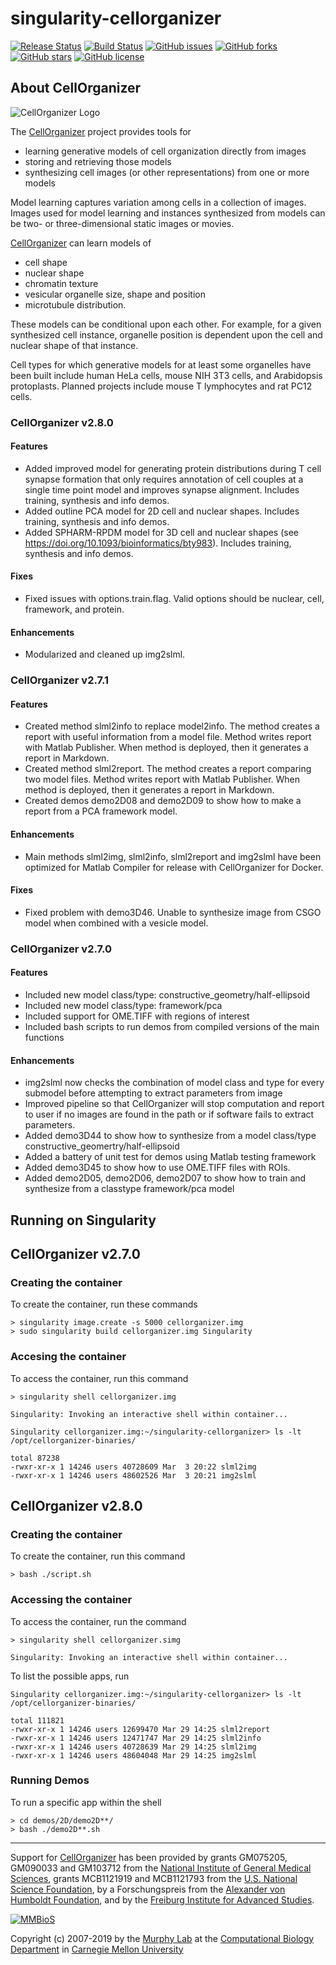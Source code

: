 # singularity-cellorganizer

[![Release Status](https://img.shields.io/badge/release-v2.7.1-red.svg)](http://www.cellorganizer.org/)
[![Build Status](https://travis-ci.org/icaoberg/singularity-cellorganizer.svg?branch=master)](https://travis-ci.org/icaoberg/singularity-cellorganizer)
[![GitHub issues](https://img.shields.io/github/issues/icaoberg/singularity-cellorganizer.svg)](https://github.com/icaoberg/singularity-cellorganizer/issues)
[![GitHub forks](https://img.shields.io/github/forks/icaoberg/singularity-cellorganizer.svg)](https://github.com/icaoberg/singularity-cellorganizer/network)
[![GitHub stars](https://img.shields.io/github/stars/icaoberg/singularity-cellorganizer.svg)](https://github.com/icaoberg/singularity-cellorganizer/stargazers)
[![GitHub license](https://img.shields.io/badge/license-GPLv3-blue.svg)](https://www.gnu.org/licenses/quick-guide-gplv3.en.html)

## About CellOrganizer 

![CellOrganizer Logo](http://www.cellorganizer.org/wp-content/uploads/2017/08/CellOrganizerLogo2-250.jpg)

The [CellOrganizer](http://cellorganizer.org/) project provides tools for

* learning generative models of cell organization directly from images
* storing and retrieving those models
* synthesizing cell images (or other representations) from one or more models

Model learning captures variation among cells in a collection of images. Images used for model learning and instances synthesized from models can be two- or three-dimensional static images or movies.

[CellOrganizer](http://cellorganizer.org/) can learn models of

* cell shape
* nuclear shape
* chromatin texture
* vesicular organelle size, shape and position
* microtubule distribution.

These models can be conditional upon each other. For example, for a given synthesized cell instance, organelle position is dependent upon the cell and nuclear shape of that instance.

Cell types for which generative models for at least some organelles have been built include human HeLa cells, mouse NIH 3T3 cells, and Arabidopsis protoplasts. Planned projects include mouse T lymphocytes and rat PC12 cells.

### CellOrganizer v2.8.0

#### Features
* Added improved model for generating protein distributions during T cell synapse formation that only requires annotation of cell couples at a single time point model and improves synapse alignment. Includes training, synthesis and info demos.
* Added outline PCA model for 2D cell and nuclear shapes. Includes training, synthesis and info demos.
* Added SPHARM-RPDM model for 3D cell and nuclear shapes (see https://doi.org/10.1093/bioinformatics/bty983). Includes training, synthesis and info demos.

#### Fixes 
* Fixed issues with options.train.flag. Valid options should be nuclear, cell, framework, and protein.

#### Enhancements
* Modularized and cleaned up img2slml.

### CellOrganizer v2.7.1

#### Features

* Created method slml2info to replace model2info. The method creates a report with useful information from a model file. Method writes report with Matlab Publisher. When method is deployed, then it generates a report in Markdown.
* Created method slml2report. The method creates a report comparing two model files. Method writes report with Matlab Publisher. When method is deployed, then it generates a report in Markdown.
* Created demos demo2D08 and demo2D09 to show how to make a report from a PCA framework model.

#### Enhancements

* Main methods slml2img, slml2info, slml2report and img2slml have been optimized for Matlab Compiler for release with CellOrganizer for Docker.

#### Fixes

* Fixed problem with demo3D46. Unable to synthesize image from CSGO model when combined with a vesicle model.

### CellOrganizer v2.7.0

#### Features

* Included new model class/type: constructive_geometry/half-ellipsoid
* Included new model class/type: framework/pca
* Included support for OME.TIFF with regions of interest
* Included bash scripts to run demos from compiled versions of the main functions

#### Enhancements

* img2slml now checks the combination of model class and type for every submodel before attempting to extract parameters from image 
* Improved pipeline so that CellOrganizer will stop computation and report to user if no images are found in the path or if software fails to extract parameters.
* Added demo3D44 to show how to synthesize from a model class/type constructive_geomertry/half-ellipsoid
* Added a battery of unit test for demos using Matlab testing framework
* Added demo3D45 to show how to use OME.TIFF files with ROIs.
* Added demo2D05, demo2D06, demo2D07 to show how to train and synthesize from a classtype framework/pca model

## Running on Singularity

## CellOrganizer v2.7.0 

### Creating the container

To create the container, run these commands

```
> singularity image.create -s 5000 cellorganizer.img
> sudo singularity build cellorganizer.img Singularity
```

### Accesing the container

To access the container, run this command

```
> singularity shell cellorganizer.img

Singularity: Invoking an interactive shell within container...

Singularity cellorganizer.img:~/singularity-cellorganizer> ls -lt /opt/cellorganizer-binaries/

total 87238
-rwxr-xr-x 1 14246 users 40728609 Mar  3 20:22 slml2img
-rwxr-xr-x 1 14246 users 48602526 Mar  3 20:21 img2slml
```

## CellOrganizer v2.8.0 

### Creating the container

To create the container, run this command

```
> bash ./script.sh 
```
### Accessing the container

To access the container, run the command

```
> singularity shell cellorganizer.simg

Singularity: Invoking an interactive shell within container...
```
To list the possible apps, run
```
Singularity cellorganizer.img:~/singularity-cellorganizer> ls -lt /opt/cellorganizer-binaries/

total 111821
-rwxr-xr-x 1 14246 users 12699470 Mar 29 14:25 slml2report
-rwxr-xr-x 1 14246 users 12471747 Mar 29 14:25 slml2info
-rwxr-xr-x 1 14246 users 40728639 Mar 29 14:25 slml2img
-rwxr-xr-x 1 14246 users 48604048 Mar 29 14:25 img2slml
```
### Running Demos
To run a specific app within the shell
```
> cd demos/2D/demo2D**/
> bash ./demo2D**.sh
```

---

Support for [CellOrganizer](http://cellorganizer.org/) has been provided by grants GM075205, GM090033 and GM103712 from the [National Institute of General Medical Sciences](http://www.nigms.nih.gov/), grants MCB1121919 and MCB1121793 from the [U.S. National Science Foundation](http://nsf.gov/), by a Forschungspreis from the [Alexander von Humboldt Foundation](http://www.humboldt-foundation.de/), and by the [Freiburg Institute for Advanced Studies](http://www.frias.uni-freiburg.de/lifenet?set_language=en).

[![MMBioS](https://i1.wp.com/www.cellorganizer.org/wp-content/uploads/2017/08/MMBioSlogo-e1503517857313.gif?h=60)](http://www.mmbios.org)

Copyright (c) 2007-2019 by the [Murphy Lab](http://murphylab.web.cmu.edu) at the [Computational Biology Department](http://www.cbd.cmu.edu) in [Carnegie Mellon University](http://www.cmu.edu)
